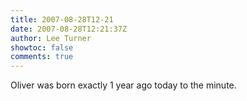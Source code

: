 ```yaml
---
title: 2007-08-28T12-21
date: 2007-08-28T12:21:37Z
author: Lee Turner
showtoc: false
comments: true
---
```


Oliver was born exactly 1 year ago today to the minute.

